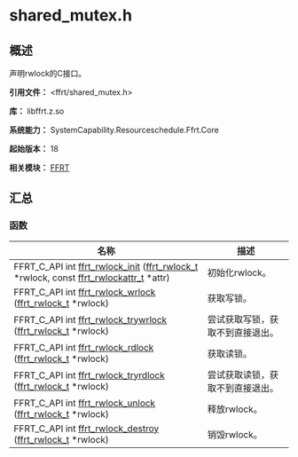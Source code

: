 # shared_mutex.h


## 概述

声明rwlock的C接口。

**引用文件：** &lt;ffrt/shared_mutex.h&gt;

**库：** libffrt.z.so

**系统能力：** SystemCapability.Resourceschedule.Ffrt.Core

**起始版本：** 18

**相关模块：** [FFRT](_f_f_r_t.md)


## 汇总


### 函数

| 名称 | 描述 | 
| -------- | -------- |
| FFRT_C_API int [ffrt_rwlock_init](_f_f_r_t.md#ffrt_rwlock_init) ([ffrt_rwlock_t](ffrt__rwlock__t.md) \*rwlock, const [ffrt_rwlockattr_t](ffrt__rwlockattr__t.md) \*attr) | 初始化rwlock。  | 
| FFRT_C_API int [ffrt_rwlock_wrlock](_f_f_r_t.md#ffrt_rwlock_wrlock) ([ffrt_rwlock_t](ffrt__rwlock__t.md) \*rwlock) | 获取写锁。  | 
| FFRT_C_API int [ffrt_rwlock_trywrlock](_f_f_r_t.md#ffrt_rwlock_trywrlock) ([ffrt_rwlock_t](ffrt__rwlock__t.md) \*rwlock) | 尝试获取写锁，获取不到直接退出。  | 
| FFRT_C_API int [ffrt_rwlock_rdlock](_f_f_r_t.md#ffrt_rwlock_rdlock) ([ffrt_rwlock_t](ffrt__rwlock__t.md) \*rwlock) | 获取读锁。  | 
| FFRT_C_API int [ffrt_rwlock_tryrdlock](_f_f_r_t.md#ffrt_rwlock_tryrdlock) ([ffrt_rwlock_t](ffrt__rwlock__t.md) \*rwlock) | 尝试获取读锁，获取不到直接退出。  | 
| FFRT_C_API int [ffrt_rwlock_unlock](_f_f_r_t.md#ffrt_rwlock_unlock) ([ffrt_rwlock_t](ffrt__rwlock__t.md) \*rwlock) | 释放rwlock。  | 
| FFRT_C_API int [ffrt_rwlock_destroy](_f_f_r_t.md#ffrt_rwlock_destroy) ([ffrt_rwlock_t](ffrt__rwlock__t.md) \*rwlock) | 销毁rwlock。  | 

